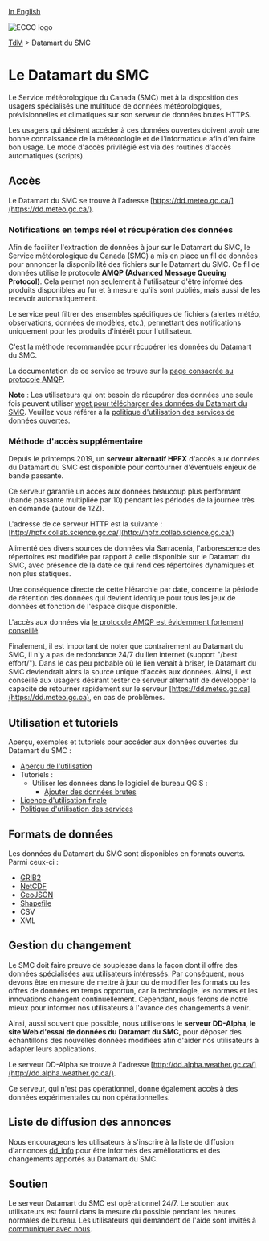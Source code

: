 [In English](readme_en.md)

![ECCC logo](../img_eccc-logo.png)

[TdM](../readme_fr.md) > Datamart du SMC

# Le Datamart du SMC

Le Service météorologique du Canada (SMC) met à la disposition des usagers spécialisés une multitude de données météorologiques, prévisionnelles et climatiques sur son serveur de données brutes HTTPS.

Les usagers qui désirent accéder à ces données ouvertes doivent avoir une bonne connaissance de la météorologie et de l'informatique afin d'en faire bon usage.  Le mode d'accès privilégié est via des routines d'accès automatiques (scripts). 


## Accès

Le Datamart du SMC se trouve à l'adresse [https://dd.meteo.gc.ca/](https://dd.meteo.gc.ca/).

### Notifications en temps réel et récupération des données
  
Afin de faciliter l'extraction de données à jour sur le Datamart du SMC, le Service météorologique du Canada (SMC) a mis en place un fil de données pour annoncer la disponibilité des fichiers sur le Datamart du SMC. Ce fil de données utilise le protocole __AMQP (Advanced Message Queuing Protocol)__. Cela permet non seulement à l'utilisateur d'être informé des produits disponibles au fur et à mesure qu'ils sont publiés, mais aussi de les recevoir automatiquement.

Le service peut filtrer des ensembles spécifiques de fichiers (alertes météo, observations, données de modèles, etc.), permettant des notifications uniquement pour les produits d'intérêt pour l'utilisateur.

C'est la méthode recommandée pour récupérer les données du Datamart du SMC.

La documentation de ce service se trouve sur la [page consacrée au protocole AMQP](amqp_fr.md).
  
__Note__ : Les utilisateurs qui ont besoin de récupérer des données une seule fois peuvent utiliser [wget pour télécharger des données du Datamart du SMC](readme_wget-datamart_fr.md). Veuillez vous référer à la [politique d'utilisation des services de données ouvertes](../usage-policy/readme_fr.md).

### Méthode d'accès supplémentaire

Depuis le printemps 2019, un __serveur alternatif HPFX__ d'accès aux données du Datamart du SMC est disponible pour contourner d'éventuels enjeux de bande passante. 

Ce serveur garantie un accès aux données beaucoup plus performant (bande passante multipliée par 10) pendant les périodes de la journée très en demande (autour de 12Z).

L'adresse de ce serveur HTTP est la suivante : [http://hpfx.collab.science.gc.ca/](http://hpfx.collab.science.gc.ca/)

Alimenté des divers sources de données via Sarracenia, l'arborescence des répertoires est modifiée par rapport à celle disponible sur le Datamart du SMC, avec présence de la date ce qui rend ces répertoires dynamiques et non plus statiques.

Une conséquence directe de cette hiérarchie par date, concerne la période de rétention des données qui devient identique pour tous les jeux de données et fonction de l'espace disque disponible.

L'accès aux données via [le protocole AMQP est évidemment fortement conseillé](amqp_fr.md).

Finalement, il est important de noter que contrairement au Datamart du SMC, il n'y a pas de redondance 24/7 du lien internet (support "/best effort/"). Dans le cas peu probable où le lien venait à briser, le Datamart du SMC deviendrait alors la source unique d'accès aux données. Ainsi, il est conseillé aux usagers désirant tester ce serveur alternatif de développer la capacité de retourner rapidement sur le serveur [https://dd.meteo.gc.ca](https://dd.meteo.gc.ca), en cas de problèmes.

## Utilisation et tutoriels

Aperçu, exemples et tutoriels pour accéder aux données ouvertes du Datamart du SMC :

* [Aperçu de l'utilisation](../usage/readme_fr.md)
* Tutoriels :
    * Utiliser les données dans le logiciel de bureau QGIS :
        * [Ajouter des données brutes](../usage/tutorial_raw-data_QGIS_fr.md)
* [Licence d'utilisation finale](../licence/readme_fr.md)
* [Politique d'utilisation des services](../usage-policy/readme_fr.md)

## Formats de données

Les données du Datamart du SMC sont disponibles en formats ouverts. Parmi ceux-ci :

* [GRIB2](../msc-data/readme_grib_fr.md)
* [NetCDF](https://www.unidata.ucar.edu/software/netcdf/)
* [GeoJSON](https://geojson.org/)
* [Shapefile](https://www.esri.com/library/whitepapers/pdfs/shapefile.pdf)
* CSV
* XML

## Gestion du changement 

Le SMC doit faire preuve de souplesse dans la façon dont il offre des données spécialisées aux utilisateurs intéressés. Par conséquent, nous devons être en mesure de mettre à jour ou de modifier les formats ou les offres de données en temps opportun, car la technologie, les normes et les innovations changent continuellement. Cependant, nous ferons de notre mieux pour informer nos utilisateurs à l'avance des changements à venir. 

Ainsi, aussi souvent que possible, nous utiliserons le __serveur DD-Alpha, le site Web d'essai de données du Datamart du SMC__, pour déposer des échantillons des nouvelles données modifiées afin d'aider nos utilisateurs à adapter leurs applications. 

Le serveur DD-Alpha se trouve à l'adresse [http://dd.alpha.weather.gc.ca/](http://dd.alpha.weather.gc.ca/).

Ce serveur, qui n'est pas opérationnel, donne également accès à des données expérimentales ou non opérationnelles.

## Liste de diffusion des annonces

Nous encourageons les utilisateurs à s'inscrire à la liste de diffusion d'annonces [dd_info](https://comm.collab.science.gc.ca/mailman3/postorius/lists/dd_info.comm.collab.science.gc.ca/) pour être informés des améliorations et des changements apportés au Datamart du SMC.

## Soutien

Le serveur Datamart du SMC est opérationnel 24/7. Le soutien aux utilisateurs est fourni dans la mesure du possible pendant les heures normales de bureau. Les utilisateurs qui demandent de l'aide sont invités à [communiquer avec nous](https://meteo.gc.ca/mainmenu/contact_us_f.html).